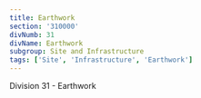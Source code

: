 ```yaml
---
title: Earthwork
section: '310000'
divNumb: 31
divName: Earthwork
subgroup: Site and Infrastructure
tags: ['Site', 'Infrastructure', 'Earthwork']
---
```


Division 31 - Earthwork
